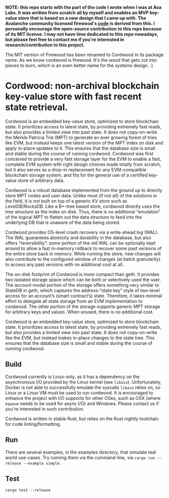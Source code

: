 **NOTE: this repo starts with the part of the code I wrote when I was at Ava
Labs. It was written from scratch all by myself and enables an MVP key-value
store that is based on a new design that I came up with. The Avalanche
community licensed firewood's [code](https://github.com/ava-labs/firewood) is
derived from this. I personally encourage the open-source contribution to this
repo because of its MIT license. I may not have time dedicated to this repo
nowadays, but please feel free to contact me if you're interested in
research/contribution to this project.**

The MIT version of Firewood has been renamed to Cordwood in its package name.
As we know cordwood is firewood. It's the wood that gets cut into pieces to
burn, which is an even better name for the systems design. :)

# Cordwood: non-archival blockchain key-value store with fast recent state retrieval.

Cordwood is an embedded key-value store, optimized to store blockchain state.
It prioritizes access to latest state, by providing extremely fast reads, but
also provides a limited view into past state. It does not copy-on-write the
Merkle Patricia Trie (MPT) to generate an ever growing forest of tries like EVM,
but instead keeps one latest version of the MPT index on disk and apply
in-place updates to it. This ensures that the database size is small and stable
during the course of running cordwood. Cordwood was first conceived to provide
a very fast storage layer for the EVM to enable a fast, complete EVM system with
right design choices made totally from scratch, but it also serves as a drop-in
replacement for any EVM-compatible blockchain storage system, and fits for the
general use of a certified key-value store of arbitrary data.

Cordwood is a robust database implemented from the ground up to directly store
MPT nodes and user data. Unlike most (if not all) of the solutions in the field,
it is not built on top of a generic KV store such as LevelDB/RocksDB. Like a
B+-tree based store, cordwood directly uses the tree structure as the index on
disk. Thus, there is no additional “emulation” of the logical MPT to flatten
out the data structure to feed into the underlying DB that is unaware of the
data being stored.

Cordwood provides OS-level crash recovery via a write-ahead log (WAL). The WAL
guarantees atomicity and durability in the database, but also offers
“reversibility”: some portion of the old WAL can be optionally kept around to
allow a fast in-memory rollback to recover some past versions of the entire
store back in memory. While running the store, new changes will also contribute
to the configured window of changes (at batch granularity) to access any past
versions with no additional cost at all.

The on-disk footprint of Cordwood is more compact than geth. It provides two
isolated storage space which can be both or selectively used the user. The
account model portion of the storage offers something very similar to StateDB
in geth, which captures the address-“state key” style of two-level access for
an account’s (smart contract’s) state. Therefore, it takes minimal effort to
delegate all state storage from an EVM implementation to cordwood. The other
portion of the storage supports generic MPT storage for arbitrary keys and
values. When unused, there is no additional cost.

Cordwood is an embedded key-value store, optimized to store blockchain state.
It prioritizes access to latest state, by providing extremely fast reads, but
also provides a limited view into past state. It does not copy-on-write like
the EVM, but instead makes in-place changes to the state tree. This ensures
that the database size is small and stable during the course of running
cordwood.

## Build
Cordwood currently is Linux-only, as it has a dependency on the asynchronous
I/O provided by the Linux kernel (see `libaio`). Unfortunately, Docker is not
able to successfully emulate the syscalls `libaio` relies on, so Linux or a
Linux VM must be used to run cordwood. It is encouraged to enhance the project
with I/O supports for other OSes, such as OSX (where `kqueue` needs to be used
for async I/O) and Windows. Please contact us if you're interested in such contribution.

Cordwood is written in stable Rust, but relies on the Rust nightly toolchain
for code linting/formatting.

## Run
There are several examples, in the examples directory, that simulate real world
use-cases. Try running them via the command-line, via `cargo run --release
--example simple`.

## Test
```
cargo test --release
```
